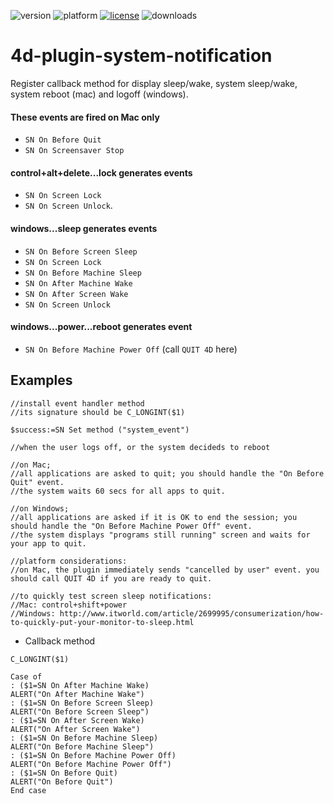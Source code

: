 ![version](https://img.shields.io/badge/version-19%2B-5682DF)
![platform](https://img.shields.io/static/v1?label=platform&message=mac-intel%20|%20mac-arm%20|%20win-64&color=blue)
[![license](https://img.shields.io/github/license/miyako/4d-plugin-system-notification)](LICENSE)
![downloads](https://img.shields.io/github/downloads/miyako/4d-plugin-system-notification/total)

# 4d-plugin-system-notification
Register callback method for display sleep/wake, system sleep/wake, system reboot (mac) and logoff (windows).

#### These events are fired on Mac only

* `SN On Before Quit`
* `SN On Screensaver Stop`

#### control+alt+delete...lock generates events
* `SN On Screen Lock` 
*  `SN On Screen Unlock`.

#### windows...sleep generates events 

* `SN On Before Screen Sleep` 
* `SN On Screen Lock` 
* `SN On Before Machine Sleep` 
* `SN On After Machine Wake` 
* `SN On After Screen Wake` 
* `SN On Screen Unlock`

#### windows...power...reboot generates event

* `SN On Before Machine Power Off` (call `QUIT 4D` here)

## Examples

```
//install event handler method
//its signature should be C_LONGINT($1)

$success:=SN Set method ("system_event")

//when the user logs off, or the system decideds to reboot

//on Mac;
//all applications are asked to quit; you should handle the "On Before Quit" event.
//the system waits 60 secs for all apps to quit.

//on Windows;
//all applications are asked if it is OK to end the session; you should handle the "On Before Machine Power Off" event.
//the system displays "programs still running" screen and waits for your app to quit.

//platform considerations:
//on Mac, the plugin immediately sends "cancelled by user" event. you should call QUIT 4D if you are ready to quit.

//to quickly test screen sleep notifications:
//Mac: control+shift+power
//Windows: http://www.itworld.com/article/2699995/consumerization/how-to-quickly-put-your-monitor-to-sleep.html
```
  
* Callback method

```
C_LONGINT($1)

Case of 
: ($1=SN On After Machine Wake)
ALERT("On After Machine Wake")
: ($1=SN On Before Screen Sleep)
ALERT("On Before Screen Sleep")
: ($1=SN On After Screen Wake)
ALERT("On After Screen Wake")
: ($1=SN On Before Machine Sleep)
ALERT("On Before Machine Sleep")
: ($1=SN On Before Machine Power Off)
ALERT("On Before Machine Power Off")
: ($1=SN On Before Quit)
ALERT("On Before Quit")
End case 
```
